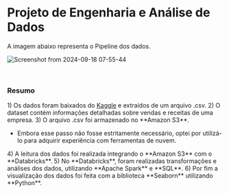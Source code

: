 <h1>Projeto de Engenharia e Análise de Dados</h1>
<p>A imagem abaixo representa o Pipeline dos dados.</p>

![Screenshot from 2024-09-18 07-55-44](https://github.com/user-attachments/assets/9aed1e49-c3e5-421b-952c-3c6574800aaf)

<br>
<h3>Resumo</h3>
  1) Os dados foram baixados do <a href="https://www.kaggle.com/datasets/abdullah0a/retail-sales-data-with-seasonal-trends-and-marketing">Kaggle</a> e extraídos de um arquivo .csv.
  2) O dataset contém informações detalhadas sobre vendas e receitas de uma empresa.
  3) O arquivo .csv foi armazenado no **Amazon S3**.
    <ul>
      <li>Embora esse passo não fosse estritamente necessário, optei por utilizá-lo para adquirir experiência com ferramentas de nuvem.</li>
    </ul>
  4) A leitura dos dados foi realizada integrando o **Amazon S3** com o **Databricks**.
  5) No **Databricks**, foram realizadas transformações e análises dos dados, utilizando **Apache Spark** e **SQL**.
  6) Por fim a visualização dos dados foi feita com a biblioteca **Seaborn** utilizando **Python**.
